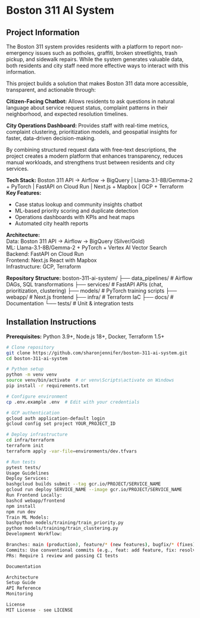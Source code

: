 # Boston 311 AI System

## Project Information

The Boston 311 system provides residents with a platform to report non-emergency issues such as potholes, graffiti, broken streetlights, trash pickup, and sidewalk repairs. While the system generates valuable data, both residents and city staff need more effective ways to interact with this information.

This project builds a solution that makes Boston 311 data more accessible, transparent, and actionable through:

**Citizen-Facing Chatbot:** Allows residents to ask questions in natural language about service request status, complaint patterns in their neighborhood, and expected resolution timelines.

**City Operations Dashboard:** Provides staff with real-time metrics, complaint clustering, prioritization models, and geospatial insights for faster, data-driven decision-making.

By combining structured request data with free-text descriptions, the project creates a modern platform that enhances transparency, reduces manual workloads, and strengthens trust between residents and city services.

**Tech Stack:** Boston 311 API → Airflow → BigQuery | Llama-3.1-8B/Gemma-2 + PyTorch | FastAPI on Cloud Run | Next.js + Mapbox | GCP + Terraform
**Key Features:**
- Case status lookup and community insights chatbot
- ML-based priority scoring and duplicate detection
- Operations dashboards with KPIs and heat maps
- Automated city health reports

**Architecture:**  
Data: Boston 311 API → Airflow → BigQuery (Silver/Gold)  
ML: Llama-3.1-8B/Gemma-2 + PyTorch + Vertex AI Vector Search  
Backend: FastAPI on Cloud Run  
Frontend: Next.js React with Mapbox  
Infrastructure: GCP, Terraform

**Repository Structure:**
boston-311-ai-system/
├── data_pipelines/    # Airflow DAGs, SQL transformations
├── services/          # FastAPI APIs (chat, prioritization, clustering)
├── models/            # PyTorch training scripts
├── webapp/            # Next.js frontend
├── infra/             # Terraform IaC
├── docs/              # Documentation
└── tests/             # Unit & integration tests

## Installation Instructions

**Prerequisites:** Python 3.9+, Node.js 18+, Docker, Terraform 1.5+
```bash
# Clone repository
git clone https://github.com/sharonjennifer/boston-311-ai-system.git
cd boston-311-ai-system

# Python setup
python -m venv venv
source venv/bin/activate  # or venv\Scripts\activate on Windows
pip install -r requirements.txt

# Configure environment
cp .env.example .env  # Edit with your credentials

# GCP authentication
gcloud auth application-default login
gcloud config set project YOUR_PROJECT_ID

# Deploy infrastructure
cd infra/terraform
terraform init
terraform apply -var-file=environments/dev.tfvars

# Run tests
pytest tests/
Usage Guidelines
Deploy Services:
bashgcloud builds submit --tag gcr.io/PROJECT/SERVICE_NAME
gcloud run deploy SERVICE_NAME --image gcr.io/PROJECT/SERVICE_NAME
Run Frontend Locally:
bashcd webapp/frontend
npm install
npm run dev
Train ML Models:
bashpython models/training/train_priority.py
python models/training/train_clustering.py
Development Workflow:

Branches: main (production), feature/* (new features), bugfix/* (fixes)
Commits: Use conventional commits (e.g., feat: add feature, fix: resolve bug)
PRs: Require 1 review and passing CI tests

Documentation

Architecture
Setup Guide
API Reference
Monitoring

License
MIT License - see LICENSE
